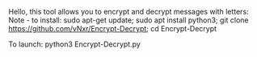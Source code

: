 Hello, this tool allows you to encrypt and decrypt messages with letters:
Note - to install:
sudo apt-get update; 
sudo apt install python3; 
git clone https://github.com/vNxr/Encrypt-Decrypt; 
cd Encrypt-Decrypt

To launch: python3 Encrypt-Decrypt.py
